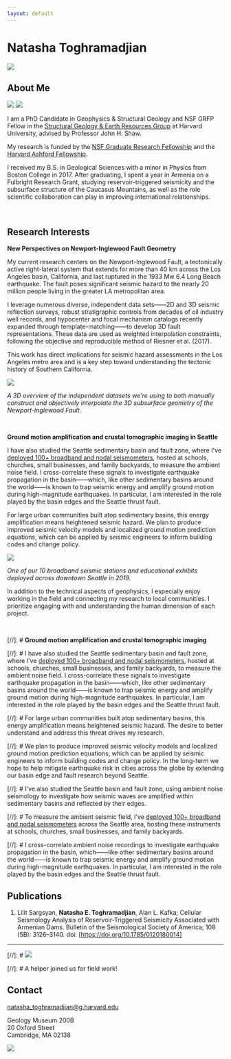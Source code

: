 ```yaml
---
layout: default
---
```


# Natasha Toghramadjian

<img src="ararat2.png">

## About Me

<img src="dilijan_shape_6.png">

<img class="profile-picture" src="nsf_logo.png">

I am a PhD Candidate in Geophysics & Structural Geology and NSF GRFP Fellow in the [Structural Geology & Earth Resources Group](https://https://structure.harvard.edu/) at Harvard University, advised by Professor John H. Shaw.

My research is funded by the [NSF Graduate Research Fellowship](https://www.nsfgrfp.org/) and the [Harvard Ashford Fellowship](https://ashfordfellows.fas.harvard.edu/about).

I received my B.S. in Geological Sciences with a minor in Physics from Boston College in 2017. After graduating, I spent a year in Armenia on a Fulbright Research Grant, studying reservoir-triggered seismicity and the subsurface structure of the Caucasus Mountains, as well as the role scientific collaboration can play in improving international relationships.

&nbsp;

## Research Interests

**New Perspectives on Newport-Inglewood Fault Geometry**

My current research centers on the Newport-Inglewood Fault, a tectonically active right-lateral system that extends for more than 40 km across the Los Angeles basin, California, and last ruptured in the 1933 Mw 6.4 Long Beach earthquake. The fault poses significant seismic hazard to the nearly 20 million people living in the greater LA metropolitan area.

I leverage numerous diverse, independent data sets&mdash;&mdash;2D and 3D seismic reflection surveys, robust stratigraphic controls from decades of oil industry well records, and hypocenter and focal mechanism catalogs recently expanded through template-matching&mdash;&mdash;to develop 3D fault representations. These data are used as weighted interpolation constraints, following the objective and reproducible method of Riesner et al. (2017).

This work has direct implications for seismic hazard assessments in the Los Angeles metro area and is a key step toward understanding the tectonic history of Southern California.

<img src="NIF_photo5.png">


*A 3D overview of the independent datasets we're using to both manually construct and objectively interpolate the 3D subsurface geometry of the Newport-Inglewood Fault.*

&nbsp;
&nbsp;

**Ground motion amplification and crustal tomographic imaging in Seattle**

I have also studied the Seattle sedimentary basin and fault zone, where I've [deployed 100+ broadband and nodal seismometers](https://www.king5.com/article/news/local/researchers-will-install-monitors-to-study-seattle-earthquake-fault-zone/281-ab395842-a46b-4ebf-baeb-0b1b623f7ffb), hosted at schools, churches, small businesses, and family backyards, to measure the ambient noise field. I cross-correlate these signals to investigate earthquake propagation in the basin&mdash;&mdash;which, like other sedimentary basins around the world&mdash;&mdash;is known to trap seismic energy and amplify ground motion during high-magnitude earthquakes. In particular, I am interested in the role played by the basin edges and the Seattle thrust fault.

For large urban communities built atop sedimentary basins, this energy amplification means heightened seismic hazard. We plan to produce improved seismic velocity models and localized ground motion prediction equations, which can be applied by seismic engineers to inform building codes and change policy.


<img src="seattleBB_2.png">

*One of our 10 broadband seismic stations and educational exhibits deployed across downtown Seattle in 2019.*


In addition to the technical aspects of geophysics, I especially enjoy working in the field and connecting my research to local communities. I prioritize engaging with and understanding the human dimension of each project.

&nbsp;

[//]: # **Ground motion amplification and crustal tomographic imaging**

[//]: # I have also studied the Seattle sedimentary basin and fault zone, where I've [deployed 100+ broadband and nodal seismometers](https://www.king5.com/article/news/local/researchers-will-install-monitors-to-study-seattle-earthquake-fault-zone/281-ab395842-a46b-4ebf-baeb-0b1b623f7ffb), hosted at schools, churches, small businesses, and family backyards, to measure the ambient noise field. I cross-correlate these signals to investigate earthquake propagation in the basin&mdash;&mdash;which, like other sedimentary basins around the world&mdash;&mdash;is known to trap seismic energy and amplify ground motion during high-magnitude earthquakes. In particular, I am interested in the role played by the basin edges and the Seattle thrust fault.

[//]: # For large urban communities built atop sedimentary basins, this energy amplification means heightened seismic hazard. The desire to better understand and address this threat drives my research.

[//]: # We plan to produce improved seismic velocity models and localized ground motion prediction equations, which can be applied by seismic engineers to inform building codes and change policy. In the long-term we hope to help mitigate earthquake risk in cities across the globe by extending our basin edge and fault research beyond Seattle.


[//]: # I've also studied the Seattle basin and fault zone, using ambient noise seismology to investigate how seismic waves are amplified within sedimentary basins and reflected by their edges.

[//]: # To measure the ambient seismic field, I've  [deployed 100+ broadband and nodal seismometers](https://www.king5.com/article/news/local/researchers-will-install-monitors-to-study-seattle-earthquake-fault-zone/281-ab395842-a46b-4ebf-baeb-0b1b623f7ffb) across the Seattle area, hosting these instruments at schools, churches, small businesses, and family backyards.

[//]: # I cross-correlate ambient noise recordings to investigate earthquake propagation in the basin, which&mdash;&mdash;like other sedimentary basins around the world&mdash;&mdash;is known to trap seismic energy and amplify ground motion during high-magnitude earthquakes. In particular, I am interested in the role played by the basin edges and the Seattle thrust fault.



## Publications

1. Lilit Sargsyan, **Natasha E. Toghramadjian**, Alan L. Kafka; Cellular Seismology Analysis of Reservoir‐Triggered Seismicity Associated with Armenian Dams. Bulletin of the Seismological Society of America; 108 (5B): 3126–3140. doi: [https://doi.org/10.1785/0120180014]

---

[//]: # <img src="seattle_3.png">

[//]: #                                A helper joined us for field work!

## Contact

natasha_toghramadjian@g.harvard.edu

Geology Museum 200B
<br>20 Oxford Street
<br>Cambridge, MA 02138

<img src="harvard-logo.jpg">
